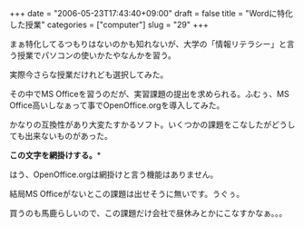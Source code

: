 +++
date = "2006-05-23T17:43:40+09:00"
draft = false
title = "Wordに特化した授業"
categories = ["computer"]
slug = "29"
+++

まぁ特化してるつもりはないのかも知れないが、大学の「情報リテラシー」と言う授業でパソコンの使いかたやなんかを習う。

実際今さらな授業だけれども選択してみた。

その中でMS Officeを習うのだが、実習課題の提出を求められる。ふむぅ、MS Office高いしなぁって事でOpenOffice.orgを導入してみた。

かなりの互換性があり大変たすかるソフト。いくつかの課題をこなしたがどうしても出来ないものがあった。

**この文字を網掛けする。***


はう、OpenOffice.orgは網掛けと言う機能はありません。

結局MS Officeがないとこの課題は出せそうに無いです。うぐぅ。

買うのも馬鹿らしいので、この課題だけ会社で昼休みとかにこなすかなぁ。。。
